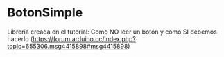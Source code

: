 # BotonSimple

Libreria creada en el tutorial: Como NO leer un botón y como SI debemos hacerlo (https://forum.arduino.cc/index.php?topic=655306.msg4415898#msg4415898)
